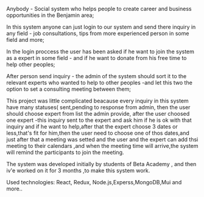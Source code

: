  Anybody - Social system who helps people to create career and business opportunities in the Benjamin area;

In this system anyone can just login to our system and send there inquiry in any field - job consultations, tips from more experienced person in some field and more;

In the login proccess the user has been asked if he want to join the system as a expert in some field - and if he want to donate from his free time to help  other peoples;

After person send inquiry - the admin of the system should sort it to the relevant experts who wanted to help to other peoples -and let this two the option to set a consulting  meeting between them;

This project was little complicated beacause every inquiry in this system have many statuses( sent,pending to response from admin, then the user should choose expert from list
the admin provide, after the user choosed one expert -this inquiry sent to the expert and ask him if he is ok with that inquiry and if he want to help,after that the expert choose 3 dates or less,that's fit for him,then the user need to choose one of thos dates,and just after that a meeting was setted and the user and the expert can add thsi meeting to their calendars ,and when the meeting time will arrive,the system will remind the participants to join the meeting.

The system was developed initially by students of Beta Academy , and then iv'e worked on it for 3 months ,to make this system work.

Used technologies: React, Redux, Node.js,Experss,MongoDB,Mui and more..
